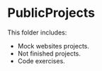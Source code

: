 # PublicProjects

This folder includes:

- Mock websites projects.
- Not finished projects.
- Code exercises.



